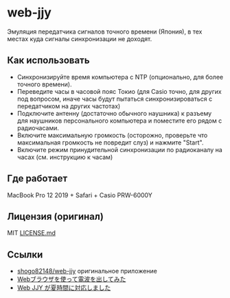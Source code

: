 # web-jjy

Эмуляция передатчика сигналов точного времени (Япония), в тех местах куда сигналы синхронизации не доходят.

## Как использовать
- Синхронизируйте время компьютера с NTP (опционально, для более точного времени).
- Переведите часы в часовой пояс Токио (для Casio точно, для других под вопросом, иначе часы будут пытаться синхронизироваться с передатчиком на других частотах)
- Подключите антенну (достаточно обычного наушника) к разъему для наушников персонального компьютера и поместите его рядом с радиочасами.
- Включите максимальную громкость (осторожно, проверьте что максимальная громкость не повредит слуз) и нажмите "Start".
- Включите режим принудительной синхронизации по радиоканалу на часах (см. инструкцию к часам)

## Где работает

MacBook Pro 12 2019 + Safari + Casio PRW-6000Y

## Лицензия (оригинал)

MIT [LICENSE.md](https://github.com/shogo82148/web-jjy/blob/gh-pages/LICENSE.md)

## Ссылки

- [shogo82148/web-jjy](https://github.com/shogo82148/web-jjy) оригинальное приложение
- [Webブラウザを使って電波を出してみた](https://shogo82148.github.io/blog/2016/03/29/web-jjy/)
- [Web JJY が夏時間に対応しました](https://shogo82148.github.io/blog/2018/08/11/web-jjy-summer-time-support/)
